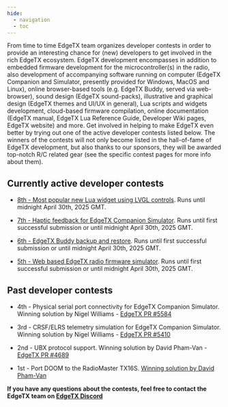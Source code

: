 ```yaml
---
hide:
  - navigation
  - toc
---
```


From time to time EdgeTX team organizes developer contests in order to provide an interesting chance for (new) developers to get involved in the rich EdgeTX ecosystem. EdgeTX development encompasses in addition to embedded firmware development for the microcontroller(s) in the radio, also development of accompanying software running on computer (EdgeTX Companion and Simulator, presently provided for Windows, MacOS and Linux), online browser-based tools (e.g. EdgeTX Buddy, served via web-browser), sound design (EdgeTX sound-packs), illustrative and graphical design (EdgeTX themes and UI/UX in general), Lua scripts and widgets development, cloud-based firmware compilation, online documentation (EdgeTX manual, EdgeTX Lua Reference Guide, Developer Wiki pages, EdgeTX website) and more. Get involved in helping to make EdgeTX even better by trying out one of the active developer contests listed below. The winners of the contests will not only become listed in the hall-of-fame of EdgeTX development, but also thanks to our sponsors, they will be awarded top-notch R/C related gear (see the specific contest pages for more info about them).

## **Currently active developer contests**

* [8th - Most popular new Lua widget using LVGL controls](https://edgetx.org/dc8_lualvglwidget). Runs until midnight April 30th, 2025 GMT.

* [7th - Haptic feedback for EdgeTX Companion Simulator](https://edgetx.org/dc7_simuhaptic). Runs until first successful submission or until midnight April 30th, 2025 GMT.

* [6th - EdgeTX Buddy backup and restore](https://edgetx.org/dc6_buddybackup). Runs until first successful submission or until midnight April 30th, 2025 GMT.

* [5th - Web based EdgeTX radio firmware simulator](https://edgetx.org/dc5_websimu). Runs until first successful submission or until midnight April 30th, 2025 GMT.


## **Past developer contests**

* 4th - Physical serial port connectivity for EdgeTX Companion Simulator. Winning solution by Nigel Williams - [EdgeTX PR #5584](https://github.com/EdgeTX/edgetx/pull/5584)

* 3rd - CRSF/ELRS telemetry simulation for EdgeTX Companion Simulator. Winning solution by Nigel Williams - [EdgeTX PR #5410](https://github.com/EdgeTX/edgetx/pull/5410)

* 2nd - UBX protocol support. Winning solution by David Pham-Van - [EdgeTX PR #4689](https://github.com/EdgeTX/edgetx/pull/4689)

* 1st - Port DOOM to the RadioMaster TX16S. [Winning solution by David Pham-Van](https://github.com/DavBfr/edgetx-doom)


**If you have any questions about the contests, feel free to contact the EdgeTX team on [EdgeTX Discord](https://discord.gg/wF9wUKnZ6H)**
